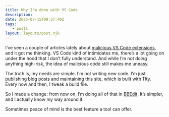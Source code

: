 ```yaml
---
title: Why I'm done with VS Code
description:
date: 2025-07-15T09:37:40Z
tags:
   - posts
layout: layouts/post.njk
---
```


I’ve seen a couple of articles lately about [malicious VS Code extensions](https://www.bleepingcomputer.com/news/security/malicious-vscode-extension-in-cursor-ide-led-to-500k-crypto-theft/), and it got me thinking. VS Code kind of intimidates me, there’s a lot going on under the hood that I don’t fully understand. And while I’m not doing anything high-risk, the idea of malicious code still makes me uneasy.

The truth is, my needs are simple. I’m not writing new code. I’m just publishing blog posts and maintaining this site, which is built with 11ty. Every now and then, I tweak a build file.

So I made a change: from now on, I’m doing all of that in [BBEdit](https://www.barebones.com/products/bbedit/). It’s simpler, and I actually know my way around it.

Sometimes peace of mind is the best feature a tool can offer.